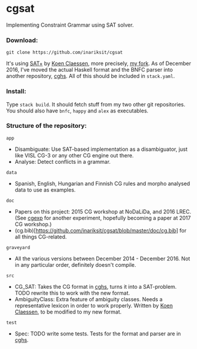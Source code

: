 cgsat
=====

Implementing Constraint Grammar using SAT solver.

### Download:

`git clone https://github.com/inariksit/cgsat`

It's using [SAT+](https://github.com/koengit/satplus) by [Koen Claessen](https://github.com/koengit/), more precisely, [my fork](https://github.com/inariksit/satplus). As of December 2016, I've moved the actual Haskell format and the BNFC parser into another repository,  [cghs](https://github.com/inariksit/cghs). All of this should be included in `stack.yaml`.

### Install:

Type `stack build`. It should fetch stuff from my two other git repositories. You should also have `bnfc`, `happy` and `alex` as executables. 


### Structure of the repository:

`app`
  - Disambiguate: Use SAT-based implementation as a disambiguator, just like VISL CG-3 or any other CG engine out there.
  - Analyse: Detect conflicts in a grammar.

`data`
  - Spanish, English, Hungarian and Finnish CG rules and morpho analysed data to use as examples.

`doc`
  - Papers on this project: 2015 CG workshop at NoDaLiDa, and 2016 LREC. (See [cgexp](https://github.com/inariksit/cgexp) for another experiment, hopefully becoming a paper at 2017 CG workshop.)
  - (cg.bib)[https://github.com/inariksit/cgsat/blob/master/doc/cg.bib] for all things CG-related.

`graveyard`
  - All the various versions between December 2014 - December 2016. Not in any particular order, definitely doesn't compile.

`src`
  - CG_SAT: Takes the CG format in [cghs](https://github.com/inariksit/cghs), turns it into a SAT-problem. TODO rewrite this to work with the new format.
  - AmbiguityClass: Extra feature of ambiguity classes. Needs a representative lexicon in order to work properly. Written by [Koen Claessen](https://github.com/koengit/), to be modified to my new format.

`test`
  - Spec: TODO write some tests. Tests for the format and parser are in [cghs](https://github.com/inariksit/cghs).
        


